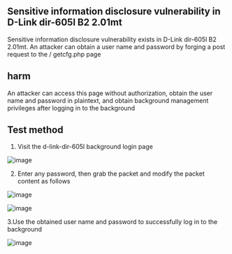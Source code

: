 ## Sensitive information disclosure vulnerability in D-Link dir-605l B2 2.01mt

Sensitive information disclosure vulnerability exists in D-Link dir-605l B2 2.01mt. An attacker can obtain a user name and password by forging a post request to the / getcfg.php page


## harm

An attacker can access this page without authorization, obtain the user name and password in plaintext, and obtain background management privileges after logging in to the background


## Test method
1. Visit the d-link-dir-605l background login page

![image](https://user-images.githubusercontent.com/90023952/131959536-11a1cf7b-bd26-4ef6-9c52-5ae002c44811.png)

2. Enter any password, then grab the packet and modify the packet content as follows

![image](https://user-images.githubusercontent.com/90023952/131959930-bdc051b1-e234-4803-972d-adf58ddeb554.png)

![image](https://user-images.githubusercontent.com/90023952/131959858-ace71dc7-41c0-4f25-852d-ecc01f2016fd.png)

3.Use the obtained user name and password to successfully log in to the background

![image](https://user-images.githubusercontent.com/90023952/131960031-dc264f90-9e09-48df-9e01-b0860fc3d637.png)
